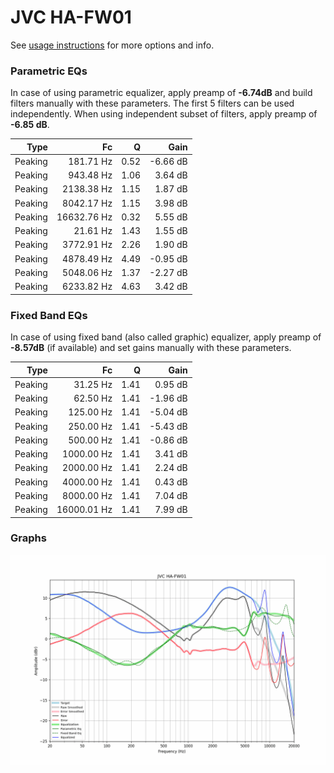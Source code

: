 # JVC HA-FW01
See [usage instructions](https://github.com/jaakkopasanen/AutoEq#usage) for more options and info.

### Parametric EQs
In case of using parametric equalizer, apply preamp of **-6.74dB** and build filters manually
with these parameters. The first 5 filters can be used independently.
When using independent subset of filters, apply preamp of **-6.85 dB**.

| Type    | Fc          |    Q | Gain     |
|--------:|------------:|-----:|---------:|
| Peaking | 181.71 Hz   | 0.52 | -6.66 dB |
| Peaking | 943.48 Hz   | 1.06 | 3.64 dB  |
| Peaking | 2138.38 Hz  | 1.15 | 1.87 dB  |
| Peaking | 8042.17 Hz  | 1.15 | 3.98 dB  |
| Peaking | 16632.76 Hz | 0.32 | 5.55 dB  |
| Peaking | 21.61 Hz    | 1.43 | 1.55 dB  |
| Peaking | 3772.91 Hz  | 2.26 | 1.90 dB  |
| Peaking | 4878.49 Hz  | 4.49 | -0.95 dB |
| Peaking | 5048.06 Hz  | 1.37 | -2.27 dB |
| Peaking | 6233.82 Hz  | 4.63 | 3.42 dB  |

### Fixed Band EQs
In case of using fixed band (also called graphic) equalizer, apply preamp of **-8.57dB**
(if available) and set gains manually with these parameters.

| Type    | Fc          |    Q | Gain     |
|--------:|------------:|-----:|---------:|
| Peaking | 31.25 Hz    | 1.41 | 0.95 dB  |
| Peaking | 62.50 Hz    | 1.41 | -1.96 dB |
| Peaking | 125.00 Hz   | 1.41 | -5.04 dB |
| Peaking | 250.00 Hz   | 1.41 | -5.43 dB |
| Peaking | 500.00 Hz   | 1.41 | -0.86 dB |
| Peaking | 1000.00 Hz  | 1.41 | 3.41 dB  |
| Peaking | 2000.00 Hz  | 1.41 | 2.24 dB  |
| Peaking | 4000.00 Hz  | 1.41 | 0.43 dB  |
| Peaking | 8000.00 Hz  | 1.41 | 7.04 dB  |
| Peaking | 16000.01 Hz | 1.41 | 7.99 dB  |

### Graphs
![](./JVC%20HA-FW01.png)